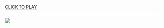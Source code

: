 
<a href="https://premium76.site?title=unblocked_sniper_games&ref=13M">CLICK TO PLAY</a></h3>
<hr>

<a href="https://premium76.site?title=unblocked_sniper_games&ref=13M"><img src="https://clearcache.store/games.png"></a>


